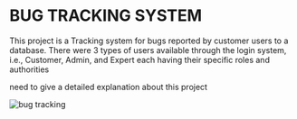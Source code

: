 # BUG TRACKING SYSTEM

This project is a Tracking system for bugs reported by customer users to a database. There were 3 types of users
available through the login system, i.e., Customer, Admin, and Expert each having their specific roles and
authorities

need to give a detailed explanation about this project

![bug tracking](https://github.com/user-attachments/assets/4cccb8b9-38c6-4135-b178-c8048cf955a4)
